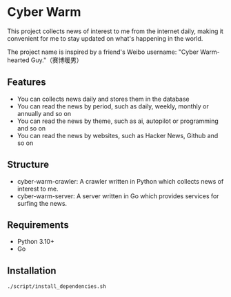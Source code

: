 # Cyber Warm

This project collects news of interest to me from the internet daily, making it convenient for me to stay updated on what's happening in the world.

The project name is inspired by a friend's Weibo username: "Cyber Warm-hearted Guy."（赛博暖男）

## Features

- You can collects news daily and stores them in the database
- You can read the news by period, such as daily, weekly, monthly or annually and so on
- You can read the news by theme, such as ai, autopilot or programming and so on
- You can read the news by websites, such as Hacker News, Github and so on

## Structure

- cyber-warm-crawler: A crawler written in Python which collects news of interest to me.
- cyber-warm-server: A server written in Go which provides services for surfing the news.

## Requirements

- Python 3.10+
- Go

## Installation

```sh
./script/install_dependencies.sh
```
